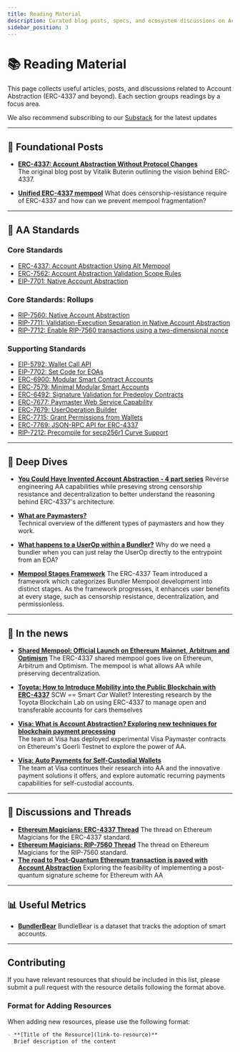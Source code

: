 ```yaml
---
title: Reading Material
description: Curated blog posts, specs, and ecosystem discussions on Account Abstraction.
sidebar_position: 3
---
```


# 📚 Reading Material

This page collects useful articles, posts, and discussions related to Account Abstraction (ERC-4337 and beyond). Each section groups readings by a focus area.

We also recommend subscribing to our [Substack](https://substack.com/@erc4337/) for the latest updates

---

## 🧱 Foundational Posts


- **[ERC-4337: Account Abstraction Without Protocol Changes](https://medium.com/infinitism/erc-4337-account-abstraction-without-ethereum-protocol-changes-d75c9d94dc4a)**  
The original blog post by Vitalik Buterin outlining the vision behind ERC-4337.

- **[Unified ERC-4337 mempool](https://notes.ethereum.org/@yoav/unified-erc-4337-mempool)**
What does censorship-resistance require of ERC-4337 and how can we prevent mempool fragmentation?



---

## 📜 AA Standards

### Core Standards

- [ERC-4337: Account Abstraction Using Alt Mempool](https://eips.ethereum.org/EIPS/eip-4337)
- [ERC-7562: Account Abstraction Validation Scope Rules](https://eips.ethereum.org/EIPS/eip-7562)
- [EIP-7701: Native Account Abstraction](https://eips.ethereum.org/EIPS/eip-7701)

### Core Standards: Rollups
- [RIP-7560: Native Account Abstraction](https://github.com/ethereum/RIPs/blob/master/RIPS/rip-7560.md)
- [RIP-7711: Validation-Execution Separation in Native Account Abstraction](https://github.com/ethereum/RIPs/blob/master/RIPS/rip-7711.md)
- [RIP-7712: Enable RIP-7560 transactions using a two-dimensional nonce](https://github.com/ethereum/RIPs/blob/master/RIPS/rip-7712.md)

### Supporting Standards

- [EIP-5792: Wallet Call API](https://eips.ethereum.org/EIPS/eip-5792)
- [EIP-7702: Set Code for EOAs](https://eips.ethereum.org/EIPS/eip-7702)
- [ERC-6900: Modular Smart Contract Accounts](https://eips.ethereum.org/EIPS/eip-6900)
- [ERC-7579: Minimal Modular Smart Accounts](https://eips.ethereum.org/EIPS/eip-7579)
- [ERC-6492: Signature Validation for Predeploy Contracts](https://eips.ethereum.org/EIPS/eip-6492)
- [ERC-7677: Paymaster Web Service Capability](https://eips.ethereum.org/EIPS/eip-7677)
- [ERC-7679: UserOperation Builder](https://eips.ethereum.org/EIPS/eip-7679)
- [ERC-7715: Grant Permissions from Wallets](https://eips.ethereum.org/EIPS/eip-7715)
- [ERC-7769: JSON-RPC API for ERC-4337](https://eips.ethereum.org/EIPS/eip-7769)
- [RIP-7212: Precompile for secp256r1 Curve Support](https://github.com/ethereum/RIPs/blob/master/RIPS/rip-7212.md)

---

## 🤿 Deep Dives

- **[You Could Have Invented Account Abstraction - 4 part series](https://www.alchemy.com/blog/account-abstraction)**
  Reverse engineering AA capabilities while preseving strong censorship resistance and decentralization to better understand the reasoning behind ERC-4337's architecture.

- **[What are Paymasters?](https://www.alchemy.com/overviews/what-is-a-paymaster)**  
  Technical overview of the different types of paymasters and how they work.

- **[What happens to a UserOp within a Bundler?](https://jiffylabs.hashnode.dev/what-happens-to-a-userop-within-a-bundler)**
  Why do we need a bundler when you can just relay the UserOp directly to the entrypoint from an EOA?

- **[Mempool Stages Framework](https://substack.com/home/post/p-163060056)**
The ERC-4337 Team introduced a framework which categorizes Bundler Mempool development into distinct stages. As the framework progresses, it enhances user benefits at every stage, such as censorship resistance, decentralization, and permissionless.

---

## 📰 In the news

- **[Shared Mempool: Official Launch on Ethereum Mainnet, Arbitrum and Optimism](https://etherspot.io/blog/erc-4337-shared-mempool-official-launch-on-ethereum-mainnet-arbitrum-and-optimism/)**
  The ERC-4337 shared mempool goes live on Ethereum, Arbitrum and Optimism. The mempool is what allows AA while preserving decentralization. 

- **[Toyota: How to Introduce Mobility into the Public Blockchain with ERC-4337](https://www.toyota-blockchain-lab.org/library/how-to-introduce-mobility-into-the-public-blockchain)**
SCW == Smart *Car* Wallet? Interesting research by the Toyota Blockchain Lab on using ERC-4337 to manage open and transferable accounts for cars themselves 
- **[Visa: What is Account Abstraction? Exploring new techniques for blockchain payment processing](https://usa.visa.com/solutions/crypto/rethink-digital-transactions-with-account-abstraction.html)**  
  The team at Visa has deployed experimental Visa Paymaster contracts on Ethereum's Goerli Testnet to explore the power of AA.

- **[Visa: Auto Payments for Self-Custodial Wallets](https://usa.visa.com/solutions/crypto/auto-payments-for-self-custodial-wallets.html)**  
  The team at Visa continues their research into AA and the innovative payment solutions it offers, and explore automatic recurring payments capabilities for self-custodial accounts.




---

## 💬 Discussions and Threads

- **[Ethereum Magicians: ERC-4337 Thread](https://ethereum-magicians.org/t/erc-4337-account-abstraction-via-entry-point-contract-specification/7160)**
  The thread on Ethereum Magicians for the ERC-4337 standard.
- **[Ethereum Magicians: RIP-7560 Thread](https://ethereum-magicians.org/t/rip-7560-native-account-abstraction/16664)**
  The thread on Ethereum Magicians for the RIP-7560 standard.
- **[The road to Post-Quantum Ethereum transaction is paved with Account Abstraction](https://ethresear.ch/t/the-road-to-post-quantum-ethereum-transaction-is-paved-with-account-abstraction-aa/21783)**
  Exploring the feasibility of implementing a post-quantum signature scheme for Ethereum with AA

---

## 📊 Useful Metrics

- **[BundlerBear](https://www.bundlebear.com/erc4337-overview/all)**
  BundleBear is a dataset that tracks the adoption of smart accounts.


---

## Contributing

If you have relevant resources that should be included in this list, please submit a pull request with the resource details following the format above.

### Format for Adding Resources

When adding new resources, please use the following format:

```markdown
- **[Title of the Resource](link-to-resource)**
  Brief description of the content
```
